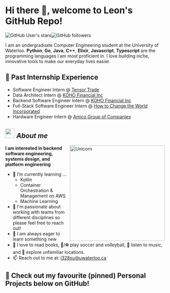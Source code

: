 # Hi there 👋, welcome to Leon's GitHub Repo! 
<img alt="GitHub User's stars" src="https://img.shields.io/github/stars/LeonXu03"><img alt="GitHub followers" src="https://img.shields.io/github/followers/LeonXu03">

I am an undergraduate Computer Engineering student at the University of Waterloo. **Python**, **Go**, **Java**, **C++**, **Elixir**, **Javascript**, **Typescript** are the programming languages I am most proficient in. I love building niche, innovative tools to make our everyday lives easier. 

## **💪 Past Internship Experience**
- Software Engineer Intern @ [Tensor Trade](https://www.tensor.trade/)
- Data Architect Intern @ [KOHO Financial Inc](https://www.linkedin.com/company/koho/posts/?feedView=all)
- Backend Software Engineer Intern @ [KOHO Financial Inc](https://www.linkedin.com/company/koho/posts/?feedView=all)
- Full-Stack Software Engineer Intern @ [How to Change the World Incorporated](https://www.linkedin.com/company/howtochangetheworld/posts/?feedView=all)
- Hardware Engineer Intern @ [Amico Group of Companies](https://www.linkedin.com/company/amico-corporation/)

## <img src="https://media.giphy.com/media/ObNTw8Uzwy6KQ/giphy.gif" width="30px">&nbsp;***About me***

<img align="right" width=300px alt="Unicorn" src="https://c.tenor.com/GN73MKBawZYAAAAi/busy-cute.gif" />

 **I am interested in backend software engineering, systems design, and platform engineering**
- 🌱 I’m currently learning ...
  - Kotlin
  - Container Orchestration & Management on AWS
  - Machine Learning
- 👯 I'm passionate about working with teams from different disciplines so please feel free to reach out!
- 🧠 I am always eager to learn something new
- 📖 I love to read books, 🏐/⚽ play soccer and volleyball, 🎵 listen to music, and 🌴 explore unfamiliar locations.
- 📫 Reach out to me at: <a href="l328xu@uwaterloo.ca">l328xu@uwaterloo.ca</a>

## **👀 Check out my favourite (pinned) Personal Projects below on GitHub!**

